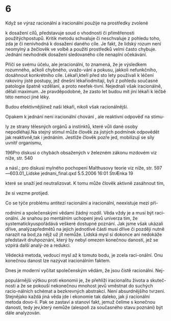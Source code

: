 # 6

Když se výraz racionální a iracionální použije na prostředky zvolené

k dosažení cílů, představuje soud o vhodnosti či přiměřenosti použitýchpostupů. Kritik metodu schvaluje či neschvaluje z pohledu toho, zda je či nenívhodná k dosažení daného cíle. Je fakt, že lidský rozum není neomylný a žečlověk ve volbě a použití prostředků velmi často chybuje. Jednání nevhodnék dosažení sledovaného cíle nenaplní očekávání.

Příčí se svému účelu, ale jeracionální, to znamená, že je výsledkem rozumného, ačkoli chybného, uvažo-vání a pokusu, jakkoli nefunkčního, dosáhnout konkrétního cíle. Lékaři,kteří před sto lety používali k léčení rakoviny jisté postupy, jež dnešní lékařiodmítají, byli z pohledu současné patologie špatně vzdělaní, a proto neefek-tivní. Nejednali však iracionálně, dělali maximum. Je pravděpodobné, že zasto let budou mít jiní lékaři k léčbě této nemoci jiné léky.

Budou efektivnějšínež naši lékaři, nikoli však racionálnější.

Opakem k jednání není iracionální chování , ale reaktivní odpověď na stimu-

ly ze strany tělesných orgánů a instinktů, které vůli dané osoby nepodléhají.Na stejný stimul může člověk za jistých podmínek odpovědět jak reaktivně,tak i jednáním. Jestliže člověk pozře jed, mobilizují se síly uvnitř organismu,

196Pro diskusi o chybách obsažených v železném zákonu mzdovém viz níže, str. 540

a násl.; pro diskusi mylného pochopení Malthusovy teorie viz níže, str. 597—603.01_Lidske jednani_final.qxd 5.5.2006 16:01 StrÆnka 19

které se snaží jed neutralizovat. K tomu může člověk aktivně zasáhnout tím,

že si vezme protijed.

Co se týče problému antitezí racionální a iracionální, neexistuje mezi pří-

rodními a společenskými vědami žádný rozdíl. Věda vždy je a musí být raci-onální. Je snahou po mentálním uchopení jevů univerza tím, že systematickyuspořádává veškeré dostupné poznání. Jak jsme však ukázali dříve, analýzapředmětů na jejich jednotlivé části musí dříve či později nutně narazit na bod,za nějž už jít nemůže. Lidská mysl si dokonce ani nedokáže představit druhpoznání, který by nebyl omezen konečnou daností, jež se vzpírá další analý-ze a redukci.

Vědecká metoda, vedoucí mysl až k tomuto bodu, je zcela raci-onální. Onu konečnou danost lze nazývat iracionálním faktem.

Dnes je moderní vyčítat společenským vědám, že jsou čistě racionální. Nej-

populárnější výtkou proti ekonomii je, že přehlíží iracionalitu života a skuteč-nosti a že se pokouší nekonečnou mnohost jevů vměstnat do suchých racio-nálních schémat a bezkrevných abstrakcí. Není absurdnějšího tvrzení. Stejnějako každá jiná věda jde i ekonomie tak daleko, jak jí racionální metoda dovo-lí. Pak se zastaví a stanoví fakt, jemuž čelíme s konečnou daností, tedy jev,který nemůže (alespoň za současného stavu poznání) být dále analyzován.

